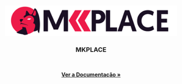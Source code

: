 <!-- PROJECT SHIELDS -->
<!-- ... -->

<!--
*** Estamos usando "reference style" do markdown para links por legibilidade.
*** Os links de referência são usados entre chaves [ ] ao invés de parênteses ( ).
*** @see https://www.markdownguide.org/basic-syntax/#reference-style-links
-->

<!-- RESUMO -->
<br />
<p align="center">
  <a href="https://github.com/mikecodejs/mkplace">
    <img src="./docs/assets/logo.png" alt="Logo" width="450" height="auto" style="max-width: 100%;" />
  </a>

  <h3 align="center">MKPLACE</h3>
  <br />

  <p align="center">
    <a href="https://github.com/mikecodejs/mkplace/blob/master/README.md">
      <strong>Ver a Documentação »</strong>
    </a>
  </p>
</p>

<!-- TABELA DE CONTEUDO -->
